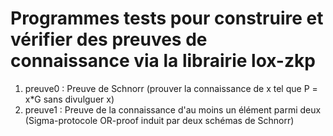 # Programmes tests pour construire et vérifier des preuves de connaissance via la librairie lox-zkp

1. preuve0 : Preuve de Schnorr (prouver la connaissance de x tel que P = x*G sans divulguer x)
2. preuve1 : Preuve de la connaissance d'au moins un élément parmi deux (Sigma-protocole OR-proof induit par deux schémas de Schnorr)